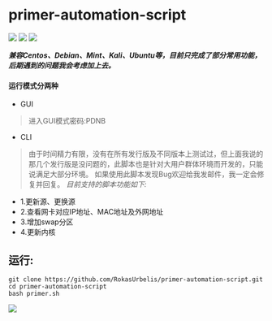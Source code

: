 # primer-automation-script
[![](https://img.shields.io/badge/GNU/Linux-License-orange.svg)](https://www.gnu.org)
[![](https://img.shields.io/badge/Begginers-script-brightgreen.svg)](https://blog.linux-code.com/articles/thread-966.html)
![](https://img.shields.io/github/stars/RokasUrbelis/primer-automation-script.svg?label=Stars&style=social)

***兼容Centos、Debian、Mint、Kali、Ubuntu等，目前只完成了部分常用功能，后期遇到的问题我会考虑加上去。***
#### 运行模式分两种
* GUI
>进入GUI模式密码:PDNB
* CLI

>由于时间精力有限，没有在所有发行版及不同版本上测试过，但上面我说的那几个发行版是没问题的，此脚本也是针对大用户群体环境而开发的，只能说满足大部分环境。
>如果使用此脚本发现Bug欢迎给我发邮件，我一定会修复并回复。
_目前支持的脚本功能如下:_
* 1.更新源、更换源
* 2.查看网卡对应IP地址、MAC地址及外网地址
* 3.增加swap分区
* 4.更新内核
  
## 运行:
```shell
git clone https://github.com/RokasUrbelis/primer-automation-script.git
cd primer-automation-script
bash primer.sh
```
![](https://blog.linux-code.com/wp-content/uploads/2018/11/show2.png)

